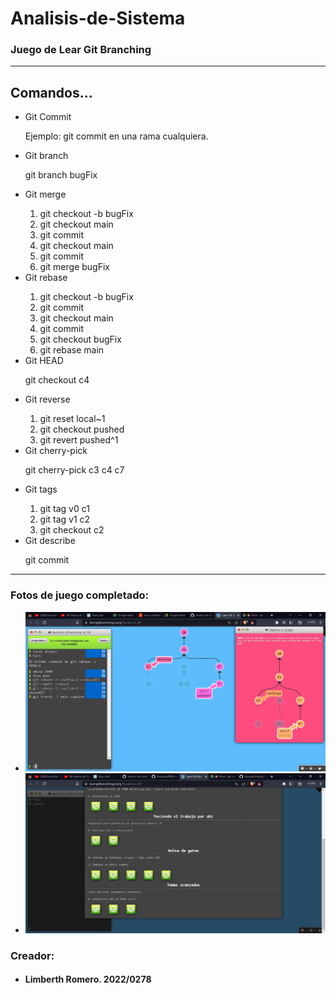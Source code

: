 # Analisis-de-Sistema
### Juego de Lear Git Branching

---

## Comandos...

<ul>
    <li>Git Commit</li>
        <p>Ejemplo: git commit en una rama cualquiera.</p>
    <li>Git branch</li>
        <p>git branch bugFix</p>
    <li>Git merge</li>
        <ol>
            <li>git checkout -b bugFix</li>
            <li>git checkout main</li>
            <li>git commit</li>
            <li>git checkout main</li>
            <li>git commit</li>
            <li>git merge bugFix</li>
        </ol>
    <li>Git rebase</li>
        <ol>
            <li>git checkout -b bugFix</li>
            <li>git commit</li>
            <li>git checkout main</li>
            <li>git commit</li>
            <li>git checkout bugFix</li>
            <li>git rebase main</li>
        </ol>
    <li>Git HEAD</li>
        <p>git checkout c4</p>
    <li>Git reverse</li>
        <ol>
            <li>git reset local~1</li>
            <li>git checkout pushed</li>
            <li>git revert pushed^1</li>
        </ol>
    <li>Git cherry-pick</li>
        <p>git cherry-pick c3 c4 c7</p>
    <li>Git tags</li>
        <ol>
            <li>git tag v0 c1</li>
            <li>git tag v1 c2</li>
            <li>git checkout c2</li>
        </ol>
    <li>Git describe</li>
    <p>git commit</p>
</ul>

---

### Fotos de juego completado:
   + ![Git learn game](/img/1.jpg)
   + ![Git learn game](/img/2.jpg)

### Creador:
   + #### Limberth Romero. 2022/0278
